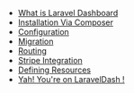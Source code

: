 - [What is Laravel Dashboard]()
- [Installation Via Composer]()
- [Configuration]()
- [Migration]()
- [Routing]()
- [Stripe Integration]()
- [Defining Resources]()
- [Yah! You're on LaravelDash !]()
